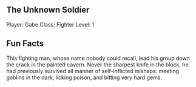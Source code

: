 
## The Unknown Soldier

Player: Gabe
Class: Fighter
Level: 1

## Fun Facts

This fighting man, whose name nobody could recall, lead his group down the
crack in the painted cavern.  Never the sharpest knife in the block, he had
previously survived all manner of self-inflicted mishaps: meeting goblins in
the dark, licking poison, and bitting very hard gems.
